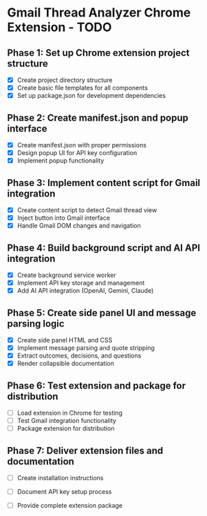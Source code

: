 # Gmail Thread Analyzer Chrome Extension - TODO

## Phase 1: Set up Chrome extension project structure
- [x] Create project directory structure
- [x] Create basic file templates for all components
- [x] Set up package.json for development dependencies

## Phase 2: Create manifest.json and popup interface
- [x] Create manifest.json with proper permissions
- [x] Design popup UI for API key configuration
- [x] Implement popup functionality

## Phase 3: Implement content script for Gmail integration
- [x] Create content script to detect Gmail thread view
- [x] Inject button into Gmail interface
- [x] Handle Gmail DOM changes and navigation

## Phase 4: Build background script and AI API integration
- [x] Create background service worker
- [x] Implement API key storage and management
- [x] Add AI API integration (OpenAI, Gemini, Claude)

## Phase 5: Create side panel UI and message parsing logic
- [x] Create side panel HTML and CSS
- [x] Implement message parsing and quote stripping
- [x] Extract outcomes, decisions, and questions
- [x] Render collapsible documentation

## Phase 6: Test extension and package for distribution
- [ ] Load extension in Chrome for testing
- [ ] Test Gmail integration functionality
- [ ] Package extension for distribution

## Phase 7: Deliver extension files and documentation
- [ ] Create installation instructions
- [ ] Document API key setup process
- [ ] Provide complete extension package

